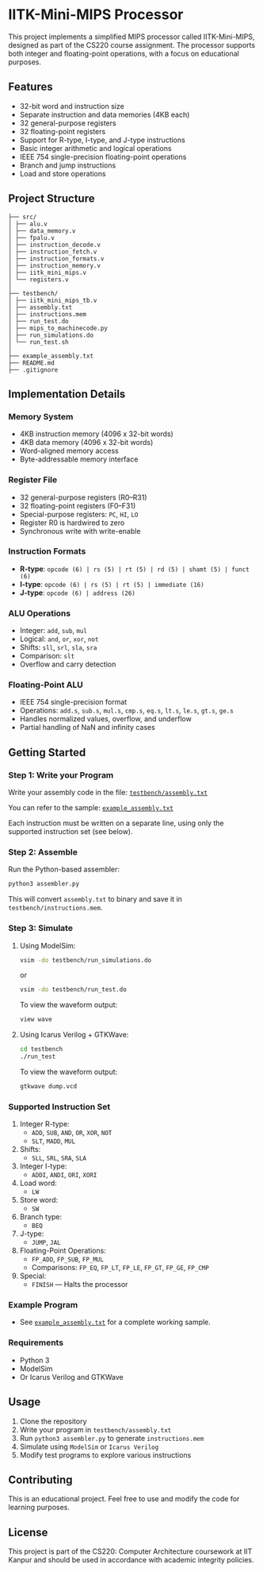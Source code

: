 # IITK-Mini-MIPS Processor

This project implements a simplified MIPS processor called IITK-Mini-MIPS, designed as part of the CS220 course assignment. The processor supports both integer and floating-point operations, with a focus on educational purposes.

## Features

- 32-bit word and instruction size
- Separate instruction and data memories (4KB each)
- 32 general-purpose registers
- 32 floating-point registers
- Support for R-type, I-type, and J-type instructions
- Basic integer arithmetic and logical operations
- IEEE 754 single-precision floating-point operations
- Branch and jump instructions
- Load and store operations

## Project Structure

```
├── src/
│ ├── alu.v 
│ ├── data_memory.v 
│ ├── fpalu.v
│ ├── instruction_decode.v 
│ ├── instruction_fetch.v 
│ ├── instruction_formats.v 
│ ├── instruction_memory.v 
│ ├── iitk_mini_mips.v 
│ └── registers.v 
│
├── testbench/
│ ├── iitk_mini_mips_tb.v 
│ ├── assembly.txt
│ ├── instructions.mem 
│ ├── run_test.do 
│ ├── mips_to_machinecode.py 
│ ├── run_simulations.do 
│ └── run_test.sh 
│
├── example_assembly.txt
├── README.md
├── .gitignore

```


## Implementation Details

### Memory System
- 4KB instruction memory (4096 x 32-bit words)
- 4KB data memory (4096 x 32-bit words)
- Word-aligned memory access
- Byte-addressable memory interface

### Register File
- 32 general-purpose registers (R0–R31)
- 32 floating-point registers (F0–F31)
- Special-purpose registers: `PC`, `HI`, `LO`
- Register R0 is hardwired to zero
- Synchronous write with write-enable

### Instruction Formats
- **R-type**: `opcode (6) | rs (5) | rt (5) | rd (5) | shamt (5) | funct (6)`
- **I-type**: `opcode (6) | rs (5) | rt (5) | immediate (16)`
- **J-type**: `opcode (6) | address (26)`

### ALU Operations
- Integer: `add`, `sub`, `mul`
- Logical: `and`, `or`, `xor`, `not`
- Shifts: `sll`, `srl`, `sla`, `sra`
- Comparison: `slt`
- Overflow and carry detection

### Floating-Point ALU
- IEEE 754 single-precision format
- Operations: `add.s`, `sub.s`, `mul.s`, `cmp.s`, `eq.s`, `lt.s`, `le.s`, `gt.s`, `ge.s`
- Handles normalized values, overflow, and underflow
- Partial handling of NaN and infinity cases


## Getting Started

### Step 1: Write your Program

Write your assembly code in the file: [`testbench/assembly.txt`](testbench/assembly.txt)

You can refer to the sample: [`example_assembly.txt`](example_assembly.txt)

Each instruction must be written on a separate line, using only the supported instruction set (see below).

### Step 2: Assemble

Run the Python-based assembler:

```bash
python3 assembler.py
```

This will convert `assembly.txt` to binary and save it in `testbench/instructions.mem`.

### Step 3: Simulate

   1. Using ModelSim:

      ```bash
      vsim -do testbench/run_simulations.do
      ```
      or 

      ```bash
      vsim -do testbench/run_test.do
      ```
      To view the waveform output:
      ```bash
      view wave
      ```
   2. Using Icarus Verilog + GTKWave:

      ```bash
      cd testbench
      ./run_test
      ```
      To view the waveform output:
      ```bash
      gtkwave dump.vcd
      ```

### Supported Instruction Set
1. Integer R-type:
   - `ADD`, `SUB`, `AND`, `OR`, `XOR`, `NOT`
   - `SLT`, `MADD`, `MUL`
2. Shifts: 
   - `SLL`, `SRL`, `SRA`, `SLA`
3. Integer I-type:
   - `ADDI`, `ANDI`, `ORI`, `XORI`
4. Load word:
   - `LW`
5. Store word:
   - `SW`
6. Branch type:
   - `BEQ`
6. J-type:
   - `JUMP`, `JAL`
7. Floating-Point Operations:
   - `FP_ADD`, `FP_SUB`, `FP_MUL`
   - Comparisons: `FP_EQ`, `FP_LT`, `FP_LE`, `FP_GT`, `FP_GE`, `FP_CMP`
8. Special:
   - `FINISH` — Halts the processor

### Example Program
- See [`example_assembly.txt`](example_assembly.txt) for a complete working sample.

### Requirements
- Python 3
- ModelSim
- Or Icarus Verilog and GTKWave

## Usage

1. Clone the repository
2. Write your program in `testbench/assembly.txt`
3. Run `python3 assembler.py` to generate `instructions.mem`
4. Simulate using `ModelSim` or `Icarus Verilog`
5. Modify test programs to explore various instructions

## Contributing

This is an educational project. Feel free to use and modify the code for learning purposes.

## License

This project is part of the CS220: Computer Architecture coursework at IIT Kanpur and should be used in accordance with academic integrity policies. 